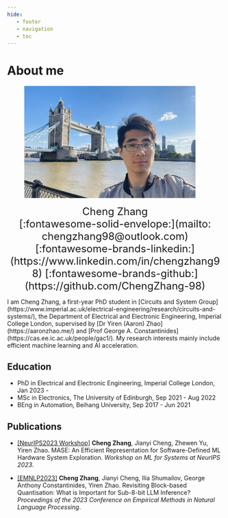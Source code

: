 ```yaml
---
hide:
   - footer
   - navigation
   - toc
---
```



# About me

<figure>
    <img src="./assets/images/selfie.jpg" class="center" width="400">
</figure>

<font size="+2" markdown>
<center>
Cheng Zhang <br> [:fontawesome-solid-envelope:](mailto: chengzhang98@outlook.com)     [:fontawesome-brands-linkedin:](https://www.linkedin.com/in/chengzhang98)     [:fontawesome-brands-github:](https://github.com/ChengZhang-98)
</center>
</font>

<p markdown>
I am Cheng Zhang, a first-year PhD student in [Circuits and System Group](https://www.imperial.ac.uk/electrical-engineering/research/circuits-and-systems/), the Department of Electrical and Electronic Engineering, Imperial College London, supervised by [Dr Yiren (Aaron) Zhao](https://aaronzhao.me/) and [Prof George A. Constantinides](https://cas.ee.ic.ac.uk/people/gac1/). My research interests mainly include efficient machine learning and AI acceleration.
</p>

## Education

- PhD in Electrical and Electronic Engineering, Imperial College London, Jan 2023 -
- MSc in Electronics, The University of Edinburgh, Sep 2021 - Aug 2022
- BEng in Automation, Beihang University, Sep 2017 - Jun 2021

## Publications

- [<u>\[NeurIPS2023 Workshop\]</u>](http://mlforsystems.org/) **Cheng Zhang**, Jianyi Cheng, Zhewen Yu, Yiren Zhao. MASE: An Efficient Representation for Software-Defined ML Hardware System Exploration. *Workshop on ML for Systems at NeurIPS 2023*.

- [<u>\[EMNLP2023\]</u>](https://arxiv.org/pdf/2310.05079.pdf) **Cheng Zhang**, Jianyi Cheng, Ilia Shumailov, George Anthony Constantinides, Yiren Zhao. Revisiting Block-based Quantisation: What is Important for Sub-8-bit LLM Inference? *Proceedings of the 2023 Conference on Empirical Methods in Natural Language Processing*.
